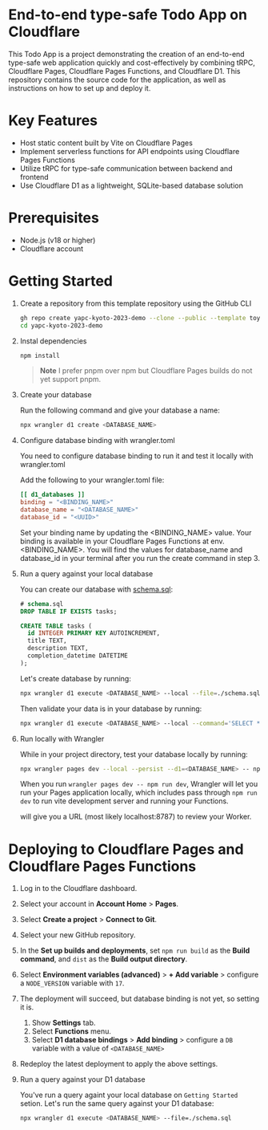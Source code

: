 # End-to-end type-safe Todo App on Cloudflare

This Todo App is a project demonstrating the creation of an end-to-end type-safe web application quickly and cost-effectively by combining tRPC, Cloudflare Pages, Cloudflare Pages Functions, and Cloudflare D1. This repository contains the source code for the application, as well as instructions on how to set up and deploy it.

# Key Features

- Host static content built by Vite on Cloudflare Pages
- Implement serverless functions for API endpoints using Cloudflare Pages Functions
- Utilize tRPC for type-safe communication between backend and frontend
- Use Cloudflare D1 as a lightweight, SQLite-based database solution

# Prerequisites

- Node.js (v18 or higher)
- Cloudflare account

# Getting Started

1. Create a repository from this template repository using the GitHub CLI

    ```bash
    gh repo create yapc-kyoto-2023-demo --clone --public --template toyamarinyon/trpc-d1-todo
    cd yapc-kyoto-2023-demo
    ```

1. Instal dependencies

    ```bash
    npm install
    ```

    > **Note** I prefer pnpm over npm but Cloudflare Pages builds do not yet support pnpm.

1. Create your database

    Run the following command and give your database a name:
    ```bash
    npx wrangler d1 create <DATABASE_NAME>
    ```

1. Configure database binding with wrangler.toml

    You need to configure database binding to run it and test it locally with wrangler.toml

    Add the following to your wrangler.toml file:
    ```toml
    [[ d1_databases ]]
    binding = "<BINDING_NAME>"
    database_name = "<DATABASE_NAME>"
    database_id = "<UUID>"
    ```

    Set your binding name by updating the <BINDING_NAME> value. Your binding is available in your Cloudflare Pages Functions at env.<BINDING_NAME>. You will find the values for database_name and database_id in your terminal after you run the create command in step 3.

1. Run a query against your local database

    You can create our database with [schema.sql](./schema.sql):
    ```sql
    # schema.sql
    DROP TABLE IF EXISTS tasks;

    CREATE TABLE tasks (
      id INTEGER PRIMARY KEY AUTOINCREMENT,
      title TEXT,
      description TEXT,
      completion_datetime DATETIME
    );
    ```
    Let's create database by running:
    ```bash
    npx wrangler d1 execute <DATABASE_NAME> --local --file=./schema.sql
    ```
    Then validate your data is in your database by running:
    ```bash
    npx wrangler d1 execute <DATABASE_NAME> --local --command='SELECT * FROM tasks'
    ```
1. Run locally with Wrangler

    While in your project directory, test your database locally by running:

    ```bash
    npx wrangler pages dev --local --persist --d1=<DATABASE_NAME> -- npm run dev
    ```

    When you run `wrangler pages dev -- npm run dev`, Wrangler will let you run your Pages application locally, which includes pass through `npm run dev` to run vite development server and running your Functions.

    will give you a URL (most likely localhost:8787) to review your Worker.

# Deploying to Cloudflare Pages and Cloudflare Pages Functions

1. Log in to the Cloudflare dashboard.
1. Select your account in **Account Home** > **Pages**.
1. Select **Create a project** > **Connect to Git**.
1. Select your new GitHub repository.
1. In the **Set up builds and deployments**, set `npm run build` as the **Build command**, and `dist` as the **Build output directory**.
1. Select **Environment variables (advanced)** > **+ Add variable** > configure a `NODE_VERSION` variable with `17`.
1. The deployment will succeed, but database binding is not yet, so setting it is.

    1. Show **Settings** tab.
    1. Select **Functions** menu.
    1. Select **D1 database bindings** > **Add binding** > configure a `DB` variable with a value of `<DATABASE_NAME>`

1. Redeploy the latest deployment to apply the above settings.
1. Run a query against your D1 database

    You've run a query againt your local database on `Getting Started` setion. Let's run the same query against your D1 database:
    ```bash
    npx wrangler d1 execute <DATABASE_NAME> --file=./schema.sql
    ```
